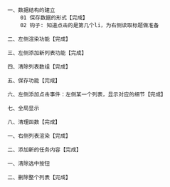 <!-- 左侧列表 -->
    一、数据结构的建立
        01 保存数据的形式【完成】
        02 钩子: 知道点击的是第几个li，为右侧读取标题做准备

    二、左侧渲染功能【完成】

    三、左侧添加新列表功能【完成】

    四、清除列表数组【完成】

    五、保存功能【完成】

    六、左侧添加点击事件：左侧某一个列表，显示对应的细节【完成】

    七、全局显示

    八、清理函数【完成】

<!-- 右侧列表 -->
    一、右侧列表渲染【完成】

    二、添加新的任务内容【完成】

<!-- 两个按钮 -->
    一、清除选中按钮

    二、删除整个列表【完成】
